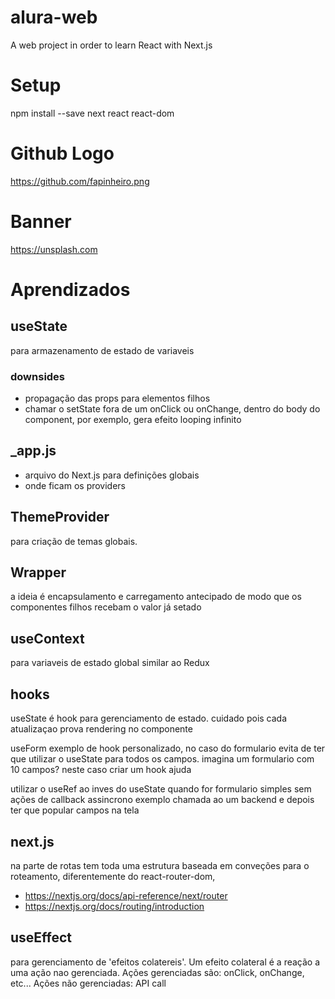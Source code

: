 # alura-web
A web project in order to learn React with Next.js

# Setup
npm install --save next react react-dom

# Github Logo
https://github.com/fapinheiro.png

# Banner
https://unsplash.com

# Aprendizados


## useState 
para armazenamento de estado de variaveis 

### downsides
- propagação das props para elementos filhos
- chamar o setState fora de um onClick ou onChange, dentro do body do component, por exemplo, gera efeito looping infinito

## _app.js 
- arquivo do Next.js para definições globais
- onde ficam os providers

## ThemeProvider 
para criação de temas globais.

## Wrapper 
a ideia é encapsulamento e carregamento antecipado de modo que os componentes filhos recebam o valor já setado

## useContext 
para variaveis de estado global similar ao Redux

## hooks 
useState é hook para gerenciamento de estado. cuidado pois cada atualizaçao prova rendering no componente

useForm exemplo de hook personalizado, no caso do formulario evita de ter que utilizar o useState para todos os campos. imagina um formulario com 10 campos? neste caso criar um hook ajuda

utilizar o useRef ao inves do useState quando for formulario simples sem ações de callback assincrono exemplo chamada ao um backend e depois ter que popular campos na tela

## next.js 
na parte de rotas tem toda uma estrutura baseada em conveções para o roteamento, diferentemente do react-router-dom,
- https://nextjs.org/docs/api-reference/next/router
- https://nextjs.org/docs/routing/introduction

## useEffect
para gerenciamento de 'efeitos colatereis'. Um efeito colateral é a reação a uma ação nao gerenciada. Ações gerenciadas são: onClick, onChange, etc... Ações não gerenciadas: API call